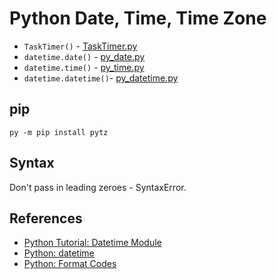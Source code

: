 # Python Date, Time, Time Zone 

* `TaskTimer()` - [TaskTimer.py](TaskTimer.py)
* `datetime.date()` - [py_date.py](py_dates.py)  
* `datetime.time()` - [py_time.py](py_time.py) 
* `datetime.datetime()`- [py_datetime.py](py_datetime.py) 


## pip

```
py -m pip install pytz
```

## Syntax 

Don't pass in leading zeroes - SyntaxError.

## References

* [Python Tutorial: Datetime Module](https://youtu.be/eirjjyP2qcQ)
* [Python: datetime](https://docs.python.org/3/library/datetime.html)
* [Python: Format Codes ](https://docs.python.org/3/library/datetime.html#strftime-and-strptime-format-codes)

